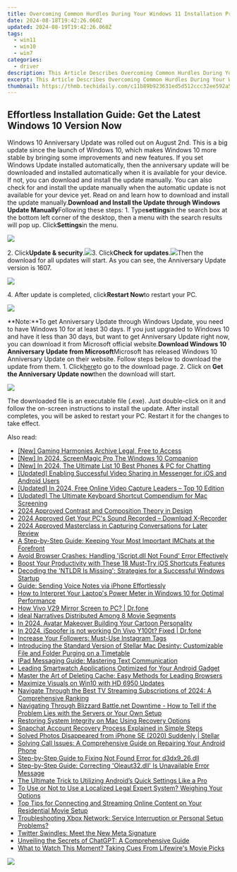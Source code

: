 ```yaml
---
title: Overcoming Common Hurdles During Your Windows 11 Installation Process
date: 2024-08-18T19:42:26.060Z
updated: 2024-08-19T19:42:26.060Z
tags:
  - win11
  - win10
  - win7
categories:
  - driver
description: This Article Describes Overcoming Common Hurdles During Your Windows 11 Installation Process
excerpt: This Article Describes Overcoming Common Hurdles During Your Windows 11 Installation Process
thumbnail: https://thmb.techidaily.com/c11b89b923631ed5d512ccc32ee592a5fb46939b31266627ae16098d24a9cb49.jpg
---
```


## Effortless Installation Guide: Get the Latest Windows 10 Version Now

Windows 10 Anniversary Update was rolled out on August 2nd. This is a big update since the launch of Windows 10, which makes Windows 10 more stable by bringing some improvements and new features. If you set Windows Update installed automatically, then the anniversary update will be downloaded and installed automatically when it is available for your device. If not, you can download and install the update manually. You can also check for and install the update manually when the automatic update is not available for your device yet. Read on and learn how to download and install the update manually.**Download and Install the Update through Windows Update Manually**Following these steps: 1\. Type**settings**in the search box at the bottom left corner of the desktop, then a menu with the search results will pop up. Click**Settings**in the menu.

![](https://images.drivereasy.com/wp-content/uploads/2016/10/img_580834163ae52.png)

2\. Click**Update & security**.![](https://images.drivereasy.com/wp-content/uploads/2016/10/img_580834c5df865.png)3\. Click**Check for updates**.![](https://images.drivereasy.com/wp-content/uploads/2016/10/img_580835087d6ba.png)Then the download for all updates will start. As you can see, the Anniversary Update version is 1607.

![](https://images.drivereasy.com/wp-content/uploads/2016/10/img_5808474192196.jpg)

4\. After update is completed, click**Restart Now**to restart your PC.

![](https://images.drivereasy.com/wp-content/uploads/2016/10/img_580850b4d2d48.png)

**Note:**To get Anniversary Update through Windows Update, you need to have Windows 10 for at least 30 days. If you just upgraded to Windows 10 and have it less than 30 days, but want to get Anniversary Update right now, you can download it from Microsoft official website.**Download Windows 10 Anniversary Update from Microsoft**Microsoft has released Windows 10 Anniversary Update on their website. Follow steps below to download the update from them. 1\. Click[here](https://support.microsoft.com/en-sg/help/12387/windows-10-update-history)to go to the download page. 2\. Click on **Get the Anniversary Update now**then the download will start.

![](https://images.drivereasy.com/wp-content/uploads/2016/10/img_58083ac8bbbf5.jpg)

The downloaded file is an executable file (.exe). Just double-click on it and follow the on-screen instructions to install the update. After install completes, you will be asked to restart your PC. Restart it for the changes to take effect.


<ins class="adsbygoogle"
     style="display:block"
     data-ad-format="autorelaxed"
     data-ad-client="ca-pub-7571918770474297"
     data-ad-slot="1223367746"></ins>



<ins class="adsbygoogle"
     style="display:block"
     data-ad-client="ca-pub-7571918770474297"
     data-ad-slot="8358498916"
     data-ad-format="auto"
     data-full-width-responsive="true"></ins>

<span class="atpl-alsoreadstyle">Also read:</span>
<div><ul>
<li><a href="https://some-knowledge.techidaily.com/new-gaming-harmonies-archive-legal-free-to-access/"><u>[New] Gaming Harmonies Archive  Legal, Free to Access</u></a></li>
<li><a href="https://visual-screen-recording.techidaily.com/new-in-2024-screenmagic-pro-the-windows-10-companion/"><u>[New] In 2024, ScreenMagic Pro  The Windows 10 Companion</u></a></li>
<li><a href="https://screen-sharing-recording.techidaily.com/new-in-2024-the-ultimate-list-10-best-phones-and-pc-for-chatting/"><u>[New] In 2024, The Ultimate List  10 Best Phones & PC for Chatting</u></a></li>
<li><a href="https://facebook-video-recording.techidaily.com/updated-enabling-successful-video-sharing-in-messenger-for-ios-and-android-users/"><u>[Updated] Enabling Successful Video Sharing in Messenger for iOS and Android Users</u></a></li>
<li><a href="https://remote-screen-capture.techidaily.com/updated-in-2024-free-online-video-capture-leaders-top-10-edition/"><u>[Updated] In 2024, Free Online Video Capture Leaders – Top 10 Edition</u></a></li>
<li><a href="https://screen-video-capture.techidaily.com/updated-the-ultimate-keyboard-shortcut-compendium-for-mac-screening/"><u>[Updated] The Ultimate Keyboard Shortcut Compendium for Mac Screening</u></a></li>
<li><a href="https://extra-lessons.techidaily.com/2024-approved-contrast-and-composition-theory-in-design/"><u>2024 Approved  Contrast and Composition  Theory in Design</u></a></li>
<li><a href="https://screen-sharing-recording.techidaily.com/2024-approved-get-your-pcs-sound-recorded-download-x-recorder/"><u>2024 Approved  Get Your PC's Sound Recorded – Download X-Recorder</u></a></li>
<li><a href="https://extra-approaches.techidaily.com/2024-approved-masterclass-in-capturing-conversations-for-later-review/"><u>2024 Approved  Masterclass in Capturing Conversations for Later Review</u></a></li>
<li><a href="https://technical-tips.techidaily.com/a-step-by-step-guide-keeping-your-most-important-imchats-at-the-forefront/"><u>A Step-by-Step Guide: Keeping Your Most Important IMChats at the Forefront</u></a></li>
<li><a href="https://technical-tips.techidaily.com/avoid-browser-crashes-handling-jscriptdll-not-found-error-effectively/"><u>Avoid Browser Crashes: Handling 'jScript.dll Not Found' Error Effectively</u></a></li>
<li><a href="https://technical-tips.techidaily.com/boost-your-productivity-with-these-18-must-try-ios-shortcuts-features/"><u>Boost Your Productivity with These 18 Must-Try iOS Shortcuts Features</u></a></li>
<li><a href="https://technical-tips.techidaily.com/decoding-the-ntldr-is-missing-strategies-for-a-successful-windows-startup/"><u>Decoding the 'NTLDR Is Missing': Strategies for a Successful Windows Startup</u></a></li>
<li><a href="https://technical-tips.techidaily.com/guide-sending-voice-notes-via-iphone-effortlessly/"><u>Guide: Sending Voice Notes via iPhone Effortlessly</u></a></li>
<li><a href="https://technical-tips.techidaily.com/how-to-interpret-your-laptops-power-meter-in-windows-10-for-optimal-performance/"><u>How to Interpret Your Laptop's Power Meter in Windows 10 for Optimal Performance</u></a></li>
<li><a href="https://screen-mirror.techidaily.com/how-vivo-v29-mirror-screen-to-pc-drfone-by-drfone-android/"><u>How Vivo V29 Mirror Screen to PC? | Dr.fone</u></a></li>
<li><a href="https://extra-hints.techidaily.com/ideal-narratives-distributed-among-8-movie-segments/"><u>Ideal Narratives Distributed Among 8 Movie Segments</u></a></li>
<li><a href="https://facebook-video-recording.techidaily.com/in-2024-avatar-makeover-building-your-cartoon-personality/"><u>In 2024, Avatar Makeover  Building Your Cartoon Personality</u></a></li>
<li><a href="https://phone-solutions.techidaily.com/in-2024-ispoofer-is-not-working-on-vivo-y100t-fixed-drfone-by-drfone-virtual-android/"><u>In 2024, iSpoofer is not working On Vivo Y100t? Fixed | Dr.fone</u></a></li>
<li><a href="https://technical-tips.techidaily.com/increase-your-followers-must-use-instagram-tags/"><u>Increase Your Followers: Must-Use Instagram Tags</u></a></li>
<li><a href="https://data-safeguard.techidaily.com/introducing-the-standard-version-of-stellar-mac-desinty-customizable-file-and-folder-purging-on-a-timetable/"><u>Introducing the Standard Version of Stellar Mac Desinty: Customizable File and Folder Purging on a Timetable</u></a></li>
<li><a href="https://technical-tips.techidaily.com/ipad-messaging-guide-mastering-text-communication/"><u>IPad Messaging Guide: Mastering Text Communication</u></a></li>
<li><a href="https://technical-tips.techidaily.com/leading-smartwatch-applications-optimized-for-your-android-gadget/"><u>Leading Smartwatch Applications Optimized for Your Android Gadget</u></a></li>
<li><a href="https://technical-tips.techidaily.com/master-the-art-of-deleting-cache-easy-methods-for-leading-browsers/"><u>Master the Art of Deleting Cache: Easy Methods for Leading Browsers</u></a></li>
<li><a href="https://graphic-issues.techidaily.com/maximize-visuals-on-win10-with-hd-6950-updates/"><u>Maximize Visuals on Win10 with HD 6950 Updates</u></a></li>
<li><a href="https://technical-tips.techidaily.com/navigate-through-the-best-tv-streaming-subscriptions-of-2024-a-comprehensive-ranking/"><u>Navigate Through the Best TV Streaming Subscriptions of 2024: A Comprehensive Ranking</u></a></li>
<li><a href="https://technical-tips.techidaily.com/navigating-through-blizzard-battlenet-downtime-how-to-tell-if-the-problem-lies-with-the-servers-or-your-own-setup/"><u>Navigating Through Blizzard Battle.net Downtime - How to Tell if the Problem Lies with the Servers or Your Own Setup</u></a></li>
<li><a href="https://technical-tips.techidaily.com/restoring-system-integrity-on-mac-using-recovery-options/"><u>Restoring System Integrity on Mac Using Recovery Options</u></a></li>
<li><a href="https://technical-tips.techidaily.com/snapchat-account-recovery-process-explained-in-simple-steps/"><u>Snapchat Account Recovery Process Explained in Simple Steps</u></a></li>
<li><a href="https://techidaily.com/solved-photos-disappeared-from-iphone-se-2020-suddenly-stellar-by-stellar-data-recovery-ios-iphone-data-recovery/"><u>Solved Photos Disappeared from iPhone SE (2020) Suddenly | Stellar</u></a></li>
<li><a href="https://technical-tips.techidaily.com/solving-call-issues-a-comprehensive-guide-on-repairing-your-android-phone/"><u>Solving Call Issues: A Comprehensive Guide on Repairing Your Android Phone</u></a></li>
<li><a href="https://technical-tips.techidaily.com/step-by-step-guide-to-fixing-not-found-error-for-d3dx926dll/"><u>Step-by-Step Guide to Fixing Not Found Error for d3dx9_26.dll</u></a></li>
<li><a href="https://technical-tips.techidaily.com/step-by-step-guide-correcting-oleaut32dll-is-unavailable-error-message/"><u>Step-by-Step Guide: Correcting 'Oleaut32.dll' Is Unavailable Error Message</u></a></li>
<li><a href="https://technical-tips.techidaily.com/the-ultimate-trick-to-utilizing-androids-quick-settings-like-a-pro/"><u>The Ultimate Trick to Utilizing Android’s Quick Settings Like a Pro</u></a></li>
<li><a href="https://tech-revival.techidaily.com/to-use-or-not-to-use-a-localized-legal-expert-system-weighing-your-options/"><u>To Use or Not to Use a Localized Legal Expert System? Weighing Your Options</u></a></li>
<li><a href="https://technical-tips.techidaily.com/top-tips-for-connecting-and-streaming-online-content-on-your-residential-movie-setup/"><u>Top Tips for Connecting and Streaming Online Content on Your Residential Movie Setup</u></a></li>
<li><a href="https://technical-tips.techidaily.com/troubleshooting-xbox-network-service-interruption-or-personal-setup-problems/"><u>Troubleshooting Xbox Network: Service Interruption or Personal Setup Problems?</u></a></li>
<li><a href="https://tech-revival.techidaily.com/twitter-swindles-meet-the-new-meta-signature/"><u>Twitter Swindles: Meet the New Meta Signature</u></a></li>
<li><a href="https://technical-tips.techidaily.com/unveiling-the-secrets-of-chatgpt-a-comprehensive-guide/"><u>Unveiling the Secrets of ChatGPT: A Comprehensive Guide</u></a></li>
<li><a href="https://technical-tips.techidaily.com/what-to-watch-this-moment-taking-cues-from-lifewires-movie-picks/"><u>What to Watch This Moment? Taking Cues From Lifewire's Movie Picks</u></a></li>
</ul></div>

<!-- affiliate ads begin -->
<a href="https://store.movavi.com/affiliate.php?ACCOUNT=MOVAVI&AFFILIATE=108875&PATH=https%3A%2F%2Fwww.movavi.com%3FAFFILIATE%3D108875%26RESOURCE%3DMovavi%2BVideo%2BConverter%2BBox"><img src="https://mcusercontent.com/0885a03ded3d480dca9287f12/images/8020c1dc-518e-3bdf-6e7b-e6d1bdf1597b.jpg" border="0"></a>
<!-- affiliate ads end -->